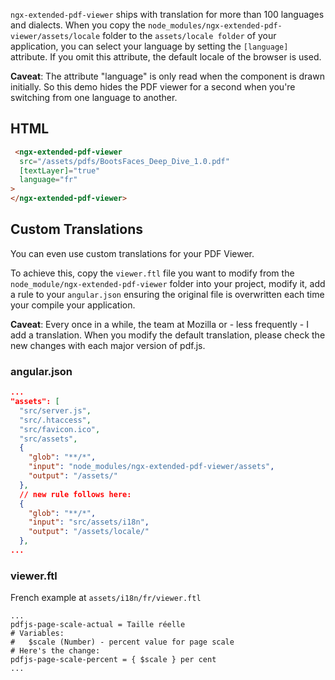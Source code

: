 `ngx-extended-pdf-viewer` ships with translation for more than 100 languages and dialects. When you copy the `node_modules/ngx-extended-pdf-viewer/assets/locale` folder to the `assets/locale folder` of your application, you can select your language by setting the `[language]` attribute. If you omit this attribute, the default locale of the browser is used.

**Caveat**: The attribute "language" is only read when the component is drawn initially. So this demo hides the PDF viewer for a second when you're switching from one language to another.

## HTML

```html
 <ngx-extended-pdf-viewer
  src="/assets/pdfs/BootsFaces_Deep_Dive_1.0.pdf"
  [textLayer]="true"
  language="fr"
>
</ngx-extended-pdf-viewer>
```

## Custom Translations

You can even use custom translations for your PDF Viewer.

To achieve this, copy the `viewer.ftl` file you want to modify from the `node_module/ngx-extended-pdf-viewer` folder into your project, modify it, add a rule to your `angular.json` ensuring the original file is overwritten each time your compile your application.

**Caveat**: Every once in a while, the team at Mozilla or - less frequently - I add a translation. When you modify the default translation, please check the new changes with each major version of pdf.js.

### angular.json
```json
...
"assets": [
  "src/server.js",
  "src/.htaccess",
  "src/favicon.ico",
  "src/assets",
  {
    "glob": "**/*",
    "input": "node_modules/ngx-extended-pdf-viewer/assets",
    "output": "/assets/"
  },
  // new rule follows here:
  {
    "glob": "**/*",
    "input": "src/assets/i18n",
    "output": "/assets/locale/"
  },
...
```

### viewer.ftl

French example at `assets/i18n/fr/viewer.ftl`

```
...
pdfjs-page-scale-actual = Taille réelle
# Variables:
#   $scale (Number) - percent value for page scale
# Here's the change:
pdfjs-page-scale-percent = { $scale } per cent
...
```
